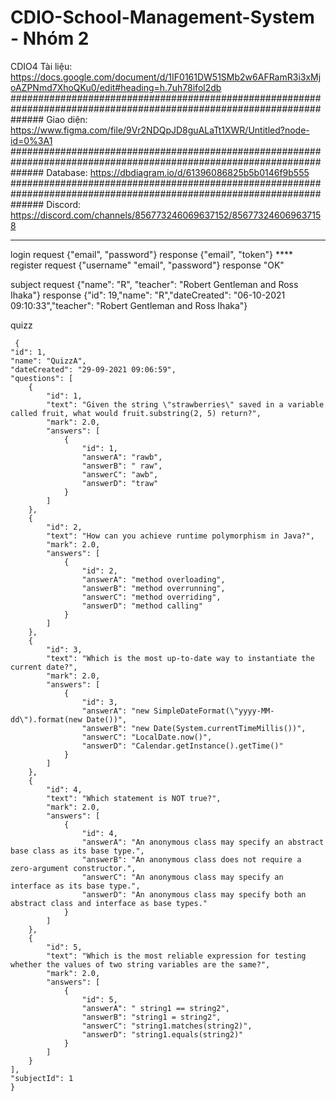 # CDIO-School-Management-System - Nhóm 2
CDIO4
Tài liệu: https://docs.google.com/document/d/1IF0161DW51SMb2w6AFRamR3i3xMjoAZPNmd7XhoQKu0/edit#heading=h.7uh78ifol2db
######################################################################################################################
Giao diện: https://www.figma.com/file/9Vr2NDQpJD8guALaTt1XWR/Untitled?node-id=0%3A1
######################################################################################################################
Database: https://dbdiagram.io/d/61396086825b5b0146f9b555
######################################################################################################################
Discord: https://discord.com/channels/856773246069637152/856773246069637158


*****
login 
     request {"email", "password"}
     response {"email", "token"}
     ****
 register
     request {"username" "email", "password"}
     response "OK"

 subject 
     request {"name": "R", "teacher": "Robert Gentleman and Ross Ihaka"}
     response {"id": 19,"name": "R","dateCreated": "06-10-2021 09:10:33","teacher": "Robert Gentleman and Ross Ihaka"}
     
     
     
     
 
 quizz
          
     {
    "id": 1,
    "name": "QuizzA",
    "dateCreated": "29-09-2021 09:06:59",
    "questions": [
        {
            "id": 1,
            "text": "Given the string \"strawberries\" saved in a variable called fruit, what would fruit.substring(2, 5) return?",
            "mark": 2.0,
            "answers": [
                {
                    "id": 1,
                    "answerA": "rawb",
                    "answerB": " raw",
                    "answerC": "awb",
                    "answerD": "traw"
                }
            ]
        },
        {
            "id": 2,
            "text": "How can you achieve runtime polymorphism in Java?",
            "mark": 2.0,
            "answers": [
                {
                    "id": 2,
                    "answerA": "method overloading",
                    "answerB": "method overrunning",
                    "answerC": "method overriding",
                    "answerD": "method calling"
                }
            ]
        },
        {
            "id": 3,
            "text": "Which is the most up-to-date way to instantiate the current date?",
            "mark": 2.0,
            "answers": [
                {
                    "id": 3,
                    "answerA": "new SimpleDateFormat(\"yyyy-MM-dd\").format(new Date())",
                    "answerB": "new Date(System.currentTimeMillis())",
                    "answerC": "LocalDate.now()",
                    "answerD": "Calendar.getInstance().getTime()"
                }
            ]
        },
        {
            "id": 4,
            "text": "Which statement is NOT true?",
            "mark": 2.0,
            "answers": [
                {
                    "id": 4,
                    "answerA": "An anonymous class may specify an abstract base class as its base type.",
                    "answerB": "An anonymous class does not require a zero-argument constructor.",
                    "answerC": "An anonymous class may specify an interface as its base type.",
                    "answerD": "An anonymous class may specify both an abstract class and interface as base types."
                }
            ]
        },
        {
            "id": 5,
            "text": "Which is the most reliable expression for testing whether the values of two string variables are the same?",
            "mark": 2.0,
            "answers": [
                {
                    "id": 5,
                    "answerA": " string1 == string2",
                    "answerB": "string1 = string2",
                    "answerC": "string1.matches(string2)",
                    "answerD": "string1.equals(string2)"
                }
            ]
        }
    ],
    "subjectId": 1
    }
